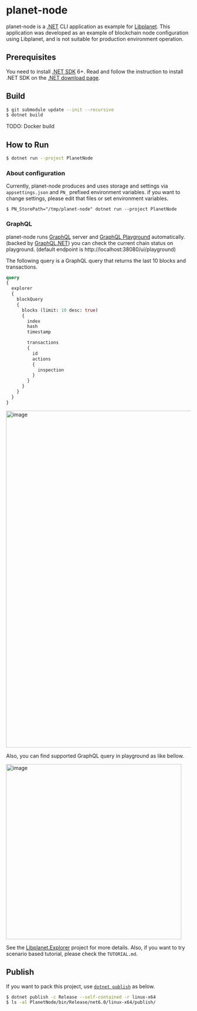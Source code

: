 planet-node
===========

planet-node is a [.NET] CLI application as example for [Libplanet].
This application was developed as an example of blockchain node configuration using Libplanet, and is not suitable for production environment operation.

[Libplanet]: https://libplanet.io
[.NET]: https://docs.microsoft.com/en-US/dotnet/

Prerequisites
-------------

You need to install [.NET SDK] 6+. Read and follow the instruction to install
 .NET SDK on the [.NET download page][1].

[.NET SDK]: https://docs.microsoft.com/en-US/dotnet/core/sdk
[1]: https://dotnet.microsoft.com/en-us/download


Build
-----

```bash
$ git submodule update --init --recursive
$ dotnet build
```

TODO: Docker build

How to Run
----------

```bash
$ dotnet run --project PlanetNode
```

### About configuration
Currently, planet-node produces and uses storage and settings via
`appsettings.json` and `PN_` prefixed environment variables. if you want to
change settings, please edit that files or set environment variables.

```
$ PN_StorePath="/tmp/planet-node" dotnet run --project PlanetNode
```

### GraphQL
planet-node runs [GraphQL] server and [GraphQL Playground] automatically.
(backed by [GraphQL.NET]) you can check the current chain status on playground. (default endpoint is http://localhost:38080/ui/playground)

The following query is a GraphQL query that returns the last 10 blocks and
transactions.

```graphql
query
{
  explorer
  {
    blockQuery
    {
      blocks (limit: 10 desc: true)
      {
        index
        hash
        timestamp

        transactions
        {
          id
          actions
          {
            inspection
          }
        }
      }
    }
  }
}
```
<img width="919" alt="image" src="https://user-images.githubusercontent.com/128436/166613127-de83fd1d-7087-477e-9636-259aaa71f360.png">

Also, you can find supported GraphQL query in playground as like bellow.

<img width="478" alt="image" src="https://user-images.githubusercontent.com/128436/165906186-fc361126-f8f8-456a-bd28-fca938e60be1.png">

See the [Libplanet.Explorer] project for more details.
Also, if you want to try scenario based tutorial, please check the `TUTORIAL.md`.

Publish
-------

If you want to pack this project, use [`dotnet publish`][dotnet publish] as below.

```bash
$ dotnet publish -c Release --self-contained -r linux-x64
$ ls -al PlanetNode/bin/Release/net6.0/linux-x64/publish/
```

[dotnet publish]: https://docs.microsoft.com/en-US/dotnet/core/tools/dotnet-publish

[GraphQL]: https://graphql.org/
[GraphQL Playground]: https://github.com/graphql/graphql-playground
[GraphQL.NET]: https://graphql-dotnet.github.io/
[Libplanet.Explorer]: https://github.com/planetarium/libplanet/tree/main/Libplanet.Explorer

